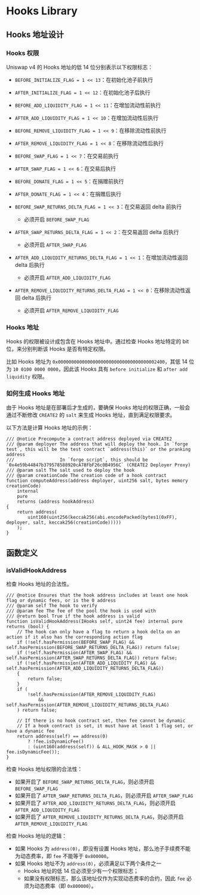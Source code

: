 # Hooks Library

## Hooks 地址设计

### Hooks 权限

Uniswap v4 的 Hooks 地址的低 14 位分别表示以下权限标志：

- `BEFORE_INITIALIZE_FLAG = 1 << 13`：在初始化池子前执行
- `AFTER_INITIALIZE_FLAG = 1 << 12`：在初始化池子后执行

- `BEFORE_ADD_LIQUIDITY_FLAG = 1 << 11`：在增加流动性前执行
- `AFTER_ADD_LIQUIDITY_FLAG = 1 << 10`：在增加流动性后执行

- `BEFORE_REMOVE_LIQUIDITY_FLAG = 1 << 9`：在移除流动性前执行
- `AFTER_REMOVE_LIQUIDITY_FLAG = 1 << 8`：在移除流动性后执行

- `BEFORE_SWAP_FLAG = 1 << 7`：在交易前执行
- `AFTER_SWAP_FLAG = 1 << 6`：在交易后执行

- `BEFORE_DONATE_FLAG = 1 << 5`：在捐赠前执行
- `AFTER_DONATE_FLAG = 1 << 4`：在捐赠后执行

- `BEFORE_SWAP_RETURNS_DELTA_FLAG = 1 << 3`：在交易返回 delta 前执行
  - 必须开启 `BEFORE_SWAP_FLAG`
- `AFTER_SWAP_RETURNS_DELTA_FLAG = 1 << 2`：在交易返回 delta 后执行
  - 必须开启 `AFTER_SWAP_FLAG`
- `AFTER_ADD_LIQUIDITY_RETURNS_DELTA_FLAG = 1 << 1`：在增加流动性返回 delta 后执行
  - 必须开启 `AFTER_ADD_LIQUIDITY_FLAG`
- `AFTER_REMOVE_LIQUIDITY_RETURNS_DELTA_FLAG = 1 << 0`：在移除流动性返回 delta 后执行
  - 必须开启 `AFTER_REMOVE_LIQUIDITY_FLAG`

### Hooks 地址

Hooks 的权限被设计成包含在 Hooks 地址中。通过检查 Hooks 地址特定的 bit 位，来分别判断该 Hooks 是否有特定权限。

比如 Hooks 地址为 `0x0000000000000000000000000000000000002400`，其低 14 位为 `10 0100 0000 0000`，因此该 Hooks 具有 `before initialize` 和 `after add liquidity` 权限。

### 如何生成 Hooks 地址

由于 Hooks 地址是在部署后才生成的，要确保 Hooks 地址的权限正确，一般会通过不断修改 `CREATE2` 的 `salt` 来生成 Hooks 地址，直到满足权限要求。

以下方法是计算 Hooks 地址的示例：

```solidity
/// @notice Precompute a contract address deployed via CREATE2
/// @param deployer The address that will deploy the hook. In `forge test`, this will be the test contract `address(this)` or the pranking address
///                 In `forge script`, this should be `0x4e59b44847b379578588920cA78FbF26c0B4956C` (CREATE2 Deployer Proxy)
/// @param salt The salt used to deploy the hook
/// @param creationCode The creation code of a hook contract
function computeAddress(address deployer, uint256 salt, bytes memory creationCode)
    internal
    pure
    returns (address hookAddress)
{
    return address(
        uint160(uint256(keccak256(abi.encodePacked(bytes1(0xFF), deployer, salt, keccak256(creationCode)))))
    );
}
```

## 函数定义

### isValidHookAddress

检查 Hooks 地址的合法性。

```solidity
/// @notice Ensures that the hook address includes at least one hook flag or dynamic fees, or is the 0 address
/// @param self The hook to verify
/// @param fee The fee of the pool the hook is used with
/// @return bool True if the hook address is valid
function isValidHookAddress(IHooks self, uint24 fee) internal pure returns (bool) {
    // The hook can only have a flag to return a hook delta on an action if it also has the corresponding action flag
    if (!self.hasPermission(BEFORE_SWAP_FLAG) && self.hasPermission(BEFORE_SWAP_RETURNS_DELTA_FLAG)) return false;
    if (!self.hasPermission(AFTER_SWAP_FLAG) && self.hasPermission(AFTER_SWAP_RETURNS_DELTA_FLAG)) return false;
    if (!self.hasPermission(AFTER_ADD_LIQUIDITY_FLAG) && self.hasPermission(AFTER_ADD_LIQUIDITY_RETURNS_DELTA_FLAG))
    {
        return false;
    }
    if (
        !self.hasPermission(AFTER_REMOVE_LIQUIDITY_FLAG)
            && self.hasPermission(AFTER_REMOVE_LIQUIDITY_RETURNS_DELTA_FLAG)
    ) return false;

    // If there is no hook contract set, then fee cannot be dynamic
    // If a hook contract is set, it must have at least 1 flag set, or have a dynamic fee
    return address(self) == address(0)
        ? !fee.isDynamicFee()
        : (uint160(address(self)) & ALL_HOOK_MASK > 0 || fee.isDynamicFee());
}
```

检查 Hooks 地址权限的合法性：
* 如果开启了 `BEFORE_SWAP_RETURNS_DELTA_FLAG`，则必须开启 `BEFORE_SWAP_FLAG`
* 如果开启了 `AFTER_SWAP_RETURNS_DELTA_FLAG`，则必须开启 `AFTER_SWAP_FLAG`
* 如果开启了 `AFTER_ADD_LIQUIDITY_RETURNS_DELTA_FLAG`，则必须开启 `AFTER_ADD_LIQUIDITY_FLAG`
* 如果开启了 `AFTER_REMOVE_LIQUIDITY_RETURNS_DELTA_FLAG`，则必须开启 `AFTER_REMOVE_LIQUIDITY_FLAG`

检查 Hooks 地址的逻辑：
* 如果 Hooks 为 `address(0)`，即没有设置 Hooks 地址，那么池子手续费不能为动态费率，即 `fee` 不能等于 `0x800000`。
* 如果 Hooks 地址不为 `address(0)`，必须满足以下两个条件之一
  * Hooks 地址的低 14 位必须至少有一个权限标志；
  * 如果没有权限标志，那么该地址仅作为实现动态费率的合约，因此 `fee` 必须为动态费率（即 `0x800000`）。
